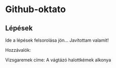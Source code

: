 # Github-oktato

## Lépések
Ide a lépések felsorolása jön...
Javítottam valamit!

Hozzávalók:

Vizsgaremek címe: A vágtázó halottkémek alkonya
